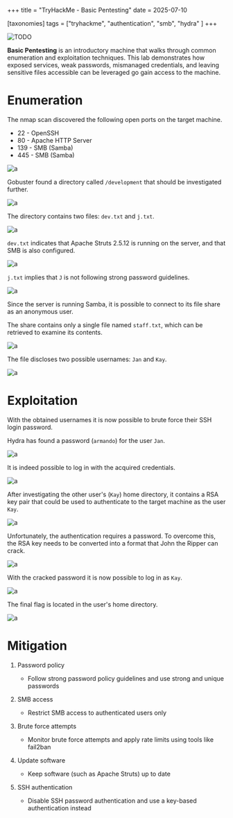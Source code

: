 +++
title = "TryHackMe - Basic Pentesting"
date = 2025-07-10

[taxonomies]
tags = ["tryhackme", "authentication", "smb",  "hydra" ]
+++

![TODO](/pictures/articles/thm/basic-pentesting/00-cover.png)

**Basic Pentesting** is an introductory machine that walks through common
enumeration and exploitation techniques. This lab demonstrates how exposed
services, weak passwords, mismanaged credentials, and leaving sensitive files
accessible can be leveraged go gain access to the machine.


<!-- more -->


# Enumeration

<!-- Enumeration {{{-->

The nmap scan discovered the following open ports on the target machine.

- 22 - OpenSSH
- 80 - Apache HTTP Server
- 139 - SMB (Samba)
- 445 - SMB (Samba)

![a](/pictures/articles/thm/basic-pentesting/01-nmap.png)

Gobuster found a directory called `/development` that should be investigated
further.

![a](/pictures/articles/thm/basic-pentesting/02-gobuster.png)

The directory contains two files: `dev.txt` and `j.txt`.

![a](/pictures/articles/thm/basic-pentesting/03-development.png)

`dev.txt` indicates that Apache Struts 2.5.12 is running on the server,
and that SMB is also configured.

![a](/pictures/articles/thm/basic-pentesting/04-dev.png)

`j.txt` implies that `J` is not following strong password guidelines.

![a](/pictures/articles/thm/basic-pentesting/05-j.png)

Since the server is running Samba, it is possible to connect to its file share
as an anonymous user.

The share contains only a single file named `staff.txt`, which can be retrieved
to examine its contents.

![a](/pictures/articles/thm/basic-pentesting/06-smbclient.png)

The file discloses two possible usernames: `Jan` and `Kay`.

![a](/pictures/articles/thm/basic-pentesting/07-staff.png)

<!-- }}} -->

# Exploitation

<!-- Exploitation {{{-->

With the obtained usernames it is now possible to brute force their SSH login
password.

Hydra has found a password (`armando`) for the user `Jan`.

![a](/pictures/articles/thm/basic-pentesting/08-hydra.png)

It is indeed possible to log in with the acquired credentials.

![a](/pictures/articles/thm/basic-pentesting/09-shh-jan.png)

After investigating the other user's (`Kay`) home directory,
it contains a RSA key pair that could be used to authenticate to the target
machine as the user `Kay`.

![a](/pictures/articles/thm/basic-pentesting/10-id_rsa.png)

Unfortunately, the authentication requires a password. To overcome this,
the RSA key needs to be converted into a format that John the Ripper can crack.

![a](/pictures/articles/thm/basic-pentesting/11-rsa.png)

With the cracked password it is now possible to log in as `Kay`.

![a](/pictures/articles/thm/basic-pentesting/12-ssh-rsa.png)

The final flag is located in the user's home directory.

![a](/pictures/articles/thm/basic-pentesting/13-flag.png)

<!-- }}} -->

# Mitigation

<!-- Mitigation {{{-->

1. Password policy
    - Follow strong password policy guidelines and use strong and unique
    passwords

2. SMB access
    - Restrict SMB access to authenticated users only

3. Brute force attempts
    - Monitor brute force attempts and apply rate limits using tools like
    fail2ban

4. Update software
    - Keep software (such as Apache Struts) up to date

5. SSH authentication
    - Disable SSH password authentication and use a key-based authentication
    instead

<!-- }}} -->
